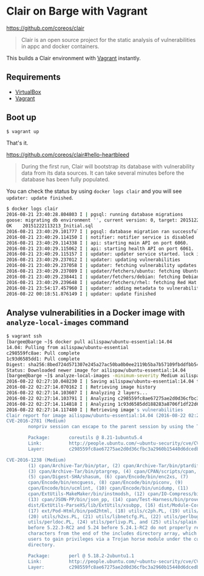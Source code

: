 # Clair on Barge with Vagrant

https://github.com/coreos/clair

> Clair is an open source project for the static analysis of vulnerabilities in appc and docker containers.

This builds a Clair environment with [Vagrant](https://www.vagrantup.com/) instantly.

## Requirements

- [VirtualBox](https://www.virtualbox.org/)
- [Vagrant](https://www.vagrantup.com/)

## Boot up

```bash
$ vagrant up
```

That's it.

https://github.com/coreos/clair#hello-heartbleed

> During the first run, Clair will bootstrap its database with vulnerability data from its data sources. It can take several minutes before the database has been fully populated.

You can check the status by using `docker logs clair` and you will see `updater: update finished`.

```bash
$ docker logs clair
2016-08-21 23:40:28.804803 I | pgsql: running database migrations
goose: migrating db environment '', current version: 0, target: 20151222113213
OK    20151222113213_Initial.sql
2016-08-21 23:40:29.101777 I | pgsql: database migration ran successfully
2016-08-21 23:40:29.114150 I | notifier: notifier service is disabled
2016-08-21 23:40:29.114338 I | api: starting main API on port 6060.
2016-08-21 23:40:29.115062 I | api: starting health API on port 6061.
2016-08-21 23:40:29.115157 I | updater: updater service started. lock identifier: 11bf7927-b6f2-4b4e-a5ac-62c292f7b9c7
2016-08-21 23:40:29.237012 I | updater: updating vulnerabilities
2016-08-21 23:40:29.237058 I | updater: fetching vulnerability updates
2016-08-21 23:40:29.237089 I | updater/fetchers/ubuntu: fetching Ubuntu vulnerabilities
2016-08-21 23:40:29.238441 I | updater/fetchers/debian: fetching Debian vulnerabilities
2016-08-21 23:40:29.239648 I | updater/fetchers/rhel: fetching Red Hat vulnerabilities
2016-08-21 23:54:17.457960 I | updater: adding metadata to vulnerabilities
2016-08-22 00:18:51.876149 I | updater: update finished
```

## Analyse vulnerabilities in a Docker image with `analyze-local-images` command

```bash
$ vagrant ssh
[bargee@barge ~]$ docker pull ailispaw/ubuntu-essential:14.04
14.04: Pulling from ailispaw/ubuntu-essential
c298559fc8ae: Pull complete
1c93d6585dd1: Pull complete
Digest: sha256:8bed724d571307e245a27ac50ba0b0ee2119b5ba7b57109fbddfbb5466679241
Status: Downloaded newer image for ailispaw/ubuntu-essential:14.04
[bargee@barge ~]$ analyze-local-images -minimum-severity Medium ailispaw/ubuntu-essential:14.04
2016-08-22 02:27:10.048230 I | Saving ailispaw/ubuntu-essential:14.04 to local disk (this may take some time)
2016-08-22 02:27:14.070162 I | Retrieving image history
2016-08-22 02:27:14.103607 I | Analyzing 2 layers...
2016-08-22 02:27:14.103791 I | Analyzing c298559fc8ae67275ae2d0d36cfbc3a2960b15440d6dcedbec13d0174ace4e1d
2016-08-22 02:27:14.114818 I | Analyzing 1c93d6585dd188283a8706f1df22d662cdf7a49700286a582f453e2a24715eba
2016-08-22 02:27:14.117480 I | Retrieving image's vulnerabilities
Clair report for image ailispaw/ubuntu-essential:14.04 (2016-08-22 02:27:14.14364884 +0000 UTC)
CVE-2016-2781 (Medium)
        nonpriv session can escape to the parent session by using the TIOCSTI ioctl

        Package:       coreutils @ 8.21-1ubuntu5.4
        Link:          http://people.ubuntu.com/~ubuntu-security/cve/CVE-2016-2781
        Layer:         c298559fc8ae67275ae2d0d36cfbc3a2960b15440d6dcedbec13d0174ace4e1d

CVE-2016-1238 (Medium)
        (1) cpan/Archive-Tar/bin/ptar, (2) cpan/Archive-Tar/bin/ptardiff,
        (3) cpan/Archive-Tar/bin/ptargrep, (4) cpan/CPAN/scripts/cpan,
        (5) cpan/Digest-SHA/shasum, (6) cpan/Encode/bin/enc2xs, (7)
        cpan/Encode/bin/encguess, (8) cpan/Encode/bin/piconv, (9)
        cpan/Encode/bin/ucmlint, (10) cpan/Encode/bin/unidump, (11)
        cpan/ExtUtils-MakeMaker/bin/instmodsh, (12) cpan/IO-Compress/bin/zipdetails,
        (13) cpan/JSON-PP/bin/json_pp, (14) cpan/Test-Harness/bin/prove, (15)
        dist/ExtUtils-ParseXS/lib/ExtUtils/xsubpp, (16) dist/Module-CoreList/corelist,
        (17) ext/Pod-Html/bin/pod2html, (18) utils/c2ph.PL, (19) utils/h2ph.PL,
        (20) utils/h2xs.PL, (21) utils/libnetcfg.PL, (22) utils/perlbug.PL, (23)
        utils/perldoc.PL, (24) utils/perlivp.PL, and (25) utils/splain.PL in Perl 5.x
        before 5.22.3-RC2 and 5.24 before 5.24.1-RC2 do not properly remove . (period)
        characters from the end of the includes directory array, which might allow local
        users to gain privileges via a Trojan horse module under the current working
        directory.

        Package:       perl @ 5.18.2-2ubuntu1.1
        Link:          http://people.ubuntu.com/~ubuntu-security/cve/CVE-2016-1238
        Layer:         c298559fc8ae67275ae2d0d36cfbc3a2960b15440d6dcedbec13d0174ace4e1d

```
